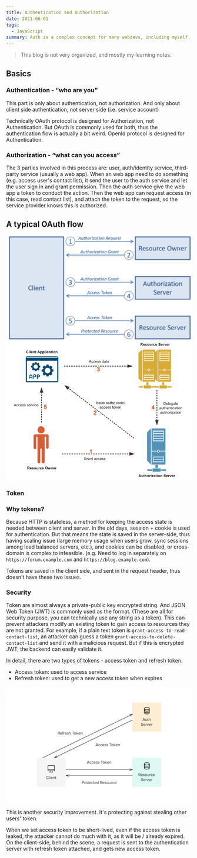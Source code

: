```yaml
---
title: Authentication and Authorization
date: 2021-06-01
tags:
  - JavaScript
summary: Auth is a complex concept for many webdevs, including myself. Here's some of my learning notes.
---
```


> This blog is not very organized, and mostly my learning notes.

## Basics

### Authentication - “who are you”

This part is only about authentication, not authorization. And only about client
side authentication, not server side (i.e. service account)

Technically OAuth protocol is designed for Authorization, not Authentication.
But OAuth is commonly used for both, thus the authentication flow is actually a
bit weird. OpenId protocol is designed for Authentication.

### Authorization - “what can you access”

The 3 parties involved in this process are: user, auth/identity service,
third-party service (usually a web app). When an web app need to do something
(e.g. access user's contact list), it send the user to the auth service and let
the user sign in and grant permission. Then the auth service give the web app a
token to conduct the action. Then the web app can request access (in this case,
read contact list), and attach the token to the request, so the service provider
knows this is authorized.

## A typical OAuth flow

![oauth overview](../_assets/auth/overview1.png)
![oauth overview](../_assets/auth/overview2.png)

### Token

### Why tokens?

Because HTTP is stateless, a method for keeping the access state is needed
between client and server. In the old days, session + cookie is used for
authentication. But that means the state is saved in the server-side, thus
having scaling issue (large memory usage when users grow, sync sessions among
load balanced servers, etc.), and cookies can be disabled, or cross-domain is
complex to infeasible. (e.g. Need to log in separately on
`https://forum.example.com` and `https://blog.example.com`).

Tokens are saved in the client side, and sent in the request header, thus
doesn't have these two issues.

### Security

Token are almost always a private-public key encrypted string. And JSON Web
Token (JWT) is commonly used as the format. (These are all for security purpose,
you can technically use any string as a token). This can prevent attackers
modify an existing token to gain access to resources they are not granted. For
example, if a plain text token is `grant-access-to-read-contact-list`, an
attacker can guess a token `grant-access-to-delete-contact-list` and send it
with a malicious request. But if this is encrypted JWT, the backend can easily
validate it.

In detail, there are two types of tokens - access token and refresh token.

- Access token: used to access service
- Refresh token: used to get a new access token when expires

![oauth overview](../_assets/auth/token.png)

This is another security improvement. It's protecting against stealing other
users' token.

When we set access token to be short-lived, even if the access token is leaked,
the attacker cannot do much with it, as it will be / already expired. On the
client-side, behind the scene, a request is sent to the authentication server
with refresh token attached, and gets new access token.
